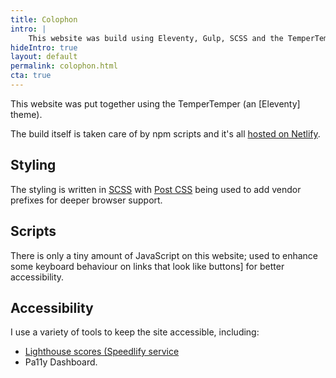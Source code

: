 ```yaml
---
title: Colophon
intro: |
    This website was build using Eleventy, Gulp, SCSS and the TemperTemper theme.
hideIntro: true
layout: default
permalink: colophon.html
cta: true
---
```


This website was put together using the TemperTemper (an [Eleventy] theme). 

The build itself is taken care of by npm scripts and it's all [hosted on Netlify](/blog/moving-to-netlify).

## Styling

The styling is written in [SCSS](https://sass-lang.com) with [Post CSS](https://postcss.org) being used to add vendor prefixes for deeper browser support.


## Scripts

There is only a tiny amount of JavaScript on this website; used to enhance some keyboard behaviour on links that look like buttons] for better accessibility.

## Accessibility

I use a variety of tools to keep the site accessible, including:

* [Lighthouse scores (Speedlify service](https://elegant-biscotti-25e1e9.netlify.app/jaffamonkey-website) 
* Pa11y Dashboard.


